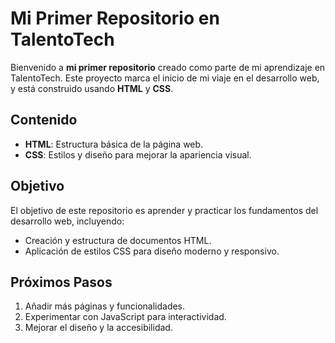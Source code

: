 # Mi Primer Repositorio en TalentoTech

Bienvenido a **mi primer repositorio** creado como parte de mi aprendizaje en TalentoTech. Este proyecto marca el inicio de mi viaje en el desarrollo web, y está construido usando **HTML** y **CSS**.

## Contenido

- **HTML**: Estructura básica de la página web.
- **CSS**: Estilos y diseño para mejorar la apariencia visual.

## Objetivo

El objetivo de este repositorio es aprender y practicar los fundamentos del desarrollo web, incluyendo:
- Creación y estructura de documentos HTML.
- Aplicación de estilos CSS para diseño moderno y responsivo.

## Próximos Pasos

1. Añadir más páginas y funcionalidades.
2. Experimentar con JavaScript para interactividad.
3. Mejorar el diseño y la accesibilidad.